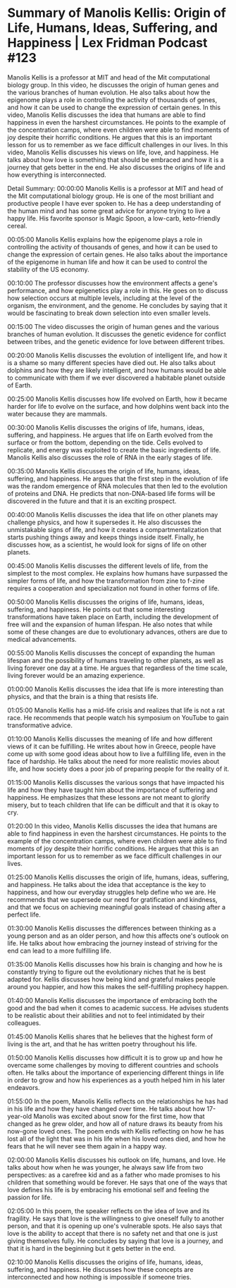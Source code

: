 # Summary of Manolis Kellis: Origin of Life, Humans, Ideas, Suffering, and Happiness | Lex Fridman Podcast #123

Manolis Kellis is a professor at MIT and head of the Mit computational biology group. In this video, he discusses the origin of human genes and the various branches of human evolution. He also talks about how the epigenome plays a role in controlling the activity of thousands of genes, and how it can be used to change the expression of certain genes.
In this video, Manolis Kellis discusses the idea that humans are able to find happiness in even the harshest circumstances. He points to the example of the concentration camps, where even children were able to find moments of joy despite their horrific conditions. He argues that this is an important lesson for us to remember as we face difficult challenges in our lives.
In this video, Manolis Kellis discusses his views on life, love, and happiness. He talks about how love is something that should be embraced and how it is a journey that gets better in the end. He also discusses the origins of life and how everything is interconnected.

Detail Summary: 
00:00:00
Manolis Kellis is a professor at MIT and head of the Mit computational biology group. He is one of the most brilliant and productive people I have ever spoken to. He has a deep understanding of the human mind and has some great advice for anyone trying to live a happy life. His favorite sponsor is Magic Spoon, a low-carb, keto-friendly cereal.

00:05:00
Manolis Kellis explains how the epigenome plays a role in controlling the activity of thousands of genes, and how it can be used to change the expression of certain genes. He also talks about the importance of the epigenome in human life and how it can be used to control the stability of the US economy.

00:10:00
The professor discusses how the environment affects a gene's performance, and how epigenetics play a role in this. He goes on to discuss how selection occurs at multiple levels, including at the level of the organism, the environment, and the genome. He concludes by saying that it would be fascinating to break down selection into even smaller levels.

00:15:00
The video discusses the origin of human genes and the various branches of human evolution. It discusses the genetic evidence for conflict between tribes, and the genetic evidence for love between different tribes.

00:20:00
Manolis Kellis discusses the evolution of intelligent life, and how it is a shame so many different species have died out. He also talks about dolphins and how they are likely intelligent, and how humans would be able to communicate with them if we ever discovered a habitable planet outside of Earth.

00:25:00
Manolis Kellis discusses how life evolved on Earth, how it became harder for life to evolve on the surface, and how dolphins went back into the water because they are mammals.

00:30:00
Manolis Kellis discusses the origins of life, humans, ideas, suffering, and happiness. He argues that life on Earth evolved from the surface or from the bottom, depending on the tide. Cells evolved to replicate, and energy was exploited to create the basic ingredients of life. Manolis Kellis also discusses the role of RNA in the early stages of life.

00:35:00
Manolis Kellis discusses the origin of life, humans, ideas, suffering, and happiness. He argues that the first step in the evolution of life was the random emergence of RNA molecules that then led to the evolution of proteins and DNA. He predicts that non-DNA-based life forms will be discovered in the future and that it is an exciting prospect.

00:40:00
Manolis Kellis discusses the idea that life on other planets may challenge physics, and how it supersedes it. He also discusses the unmistakable signs of life, and how it creates a compartmentalization that starts pushing things away and keeps things inside itself. Finally, he discusses how, as a scientist, he would look for signs of life on other planets.

00:45:00
Manolis Kellis discusses the different levels of life, from the simplest to the most complex. He explains how humans have surpassed the simpler forms of life, and how the transformation from zine to f-zine requires a cooperation and specialization not found in other forms of life.

00:50:00
Manolis Kellis discusses the origins of life, humans, ideas, suffering, and happiness. He points out that some interesting transformations have taken place on Earth, including the development of free will and the expansion of human lifespan. He also notes that while some of these changes are due to evolutionary advances, others are due to medical advancements.

00:55:00
Manolis Kellis discusses the concept of expanding the human lifespan and the possibility of humans traveling to other planets, as well as living forever one day at a time. He argues that regardless of the time scale, living forever would be an amazing experience.

01:00:00
Manolis Kellis discusses the idea that life is more interesting than physics, and that the brain is a thing that resists life.

01:05:00
Manolis Kellis has a mid-life crisis and realizes that life is not a rat race. He recommends that people watch his symposium on YouTube to gain transformative advice.

01:10:00
Manolis Kellis discusses the meaning of life and how different views of it can be fulfilling. He writes about how in Greece, people have come up with some good ideas about how to live a fulfilling life, even in the face of hardship. He talks about the need for more realistic movies about life, and how society does a poor job of preparing people for the reality of it.

01:15:00
Manolis Kellis discusses the various songs that have impacted his life and how they have taught him about the importance of suffering and happiness. He emphasizes that these lessons are not meant to glorify misery, but to teach children that life can be difficult and that it is okay to cry.

01:20:00
In this video, Manolis Kellis discusses the idea that humans are able to find happiness in even the harshest circumstances. He points to the example of the concentration camps, where even children were able to find moments of joy despite their horrific conditions. He argues that this is an important lesson for us to remember as we face difficult challenges in our lives.

01:25:00
Manolis Kellis discusses the origin of life, humans, ideas, suffering, and happiness. He talks about the idea that acceptance is the key to happiness, and how our everyday struggles help define who we are. He recommends that we supersede our need for gratification and kindness, and that we focus on achieving meaningful goals instead of chasing after a perfect life.

01:30:00
Manolis Kellis discusses the differences between thinking as a young person and as an older person, and how this affects one's outlook on life. He talks about how embracing the journey instead of striving for the end can lead to a more fulfilling life.

01:35:00
Manolis Kellis discusses how his brain is changing and how he is constantly trying to figure out the evolutionary niches that he is best adapted for. Kellis discusses how being kind and grateful makes people around you happier, and how this makes the self-fulfilling prophecy happen.

01:40:00
Manolis Kellis discusses the importance of embracing both the good and the bad when it comes to academic success. He advises students to be realistic about their abilities and not to feel intimidated by their colleagues.

01:45:00
Manolis Kellis shares that he believes that the highest form of living is the art, and that he has written poetry throughout his life.

01:50:00
Manolis Kellis discusses how difficult it is to grow up and how he overcame some challenges by moving to different countries and schools often. He talks about the importance of experiencing different things in life in order to grow and how his experiences as a youth helped him in his later endeavors.

01:55:00
In the poem, Manolis Kellis reflects on the relationships he has had in his life and how they have changed over time. He talks about how 17-year-old Manolis was excited about snow for the first time, how that changed as he grew older, and how all of nature draws its beauty from his now-gone loved ones. The poem ends with Kellis reflecting on how he has lost all of the light that was in his life when his loved ones died, and how he fears that he will never see them again in a happy way.

02:00:00
Manolis Kellis discusses his outlook on life, humans, and love. He talks about how when he was younger, he always saw life from two perspectives: as a carefree kid and as a father who made promises to his children that something would be forever. He says that one of the ways that love defines his life is by embracing his emotional self and feeling the passion for life.

02:05:00
In this poem, the speaker reflects on the idea of love and its fragility. He says that love is the willingness to give oneself fully to another person, and that it is opening up one's vulnerable spots. He also says that love is the ability to accept that there is no safety net and that one is just giving themselves fully. He concludes by saying that love is a journey, and that it is hard in the beginning but it gets better in the end.

02:10:00
Manolis Kellis discusses the origins of life, humans, ideas, suffering, and happiness. He discusses how these concepts are interconnected and how nothing is impossible if someone tries.

